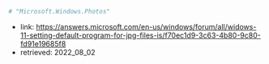 ```powershell
# "Microsoft.Windows.Photos"
```
- link: https://answers.microsoft.com/en-us/windows/forum/all/widows-11-setting-default-program-for-jpg-files-is/f70ec1d9-3c63-4b80-9c80-fd91e19685f8
- retrieved: 2022_08_02
